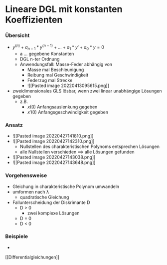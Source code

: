 # Lineare DGL mit konstanten Koeffizienten
### Übersicht
+ $y^{(n)}+a_{n-1}*y^{(n-1)}+...+a_1*y'+a_0*y=0$
	+ a ... gegebene Konstanten
	+ DGL n-ter Ordnung
	+ Anwendungsfall: Masse-Feder abhängig von
		+ Masse mal Beschleunigung
		+ Reibung mal Geschwindigkeit
		+ Federzug mal Strecke
		+ ![[Pasted image 20220413095615.png]]
+ zweidimensionales GLS lösbar, wenn zwei linear unabhängige Lösungen gegeben
	+ z.B.
		+ $x(0)$ Anfangsauslenkung gegeben
		+ $x'(0)$ Anfangsgeschwindigkeit gegeben
	
### Ansatz
+ ![[Pasted image 20220427141810.png]]
+ ![[Pasted image 20220427142310.png]]
	+ Nullstellen des charakteristischen Polynoms entsprechen Lösungen
	+ alle Nullstellen verschieden ==> alle Lösungen gefunden
+ ![[Pasted image 20220427143038.png]]
+ ![[Pasted image 20220427143648.png]]

### Vorgehensweise
+ Gleichung in charakteristische Polynom umwandeln
+ umformen nach λ
	+ quadratische Gleichung
+ Fallunterscheidung der Diskrimante D
	+ D > 0
		+ zwei komplexe Lösungen
	+ D = 0
	+ D < 0

### Beispiele
+ 
	

[[Differentialgleichungen]]